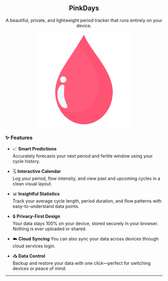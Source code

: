 <h2 align="center">PinkDays</h2>
<p align="center">A beautiful, private, and lightweight period tracker that runs entirely on your device.</p>

<p align="center">
  <img width="300" height="300" alt="PinkDays Logo" src="pinkdays_transparentlogo.png"/>
</p>

### ✨ Features

- 📈 **Smart Predictions**  
  Accurately forecasts your next period and fertile window using your cycle history.

- 🗓️ **Interactive Calendar**  
  Log your period, flow intensity, and view past and upcoming cycles in a clean visual layout.

- 📊 **Insightful Statistics**  
  Track your average cycle length, period duration, and flow patterns with easy-to-understand data points.

- 🔒 **Privacy-First Design**  
  Your data stays 100% on your device, stored securely in your browser. Nothing is ever uploaded or shared.

- ☁️ **Cloud Syncing**
  You can also sync your data across devices through cloud services login.
  
- 📥 **Data Control**  
  Backup and restore your data with one click—perfect for switching devices or peace of mind.

---
